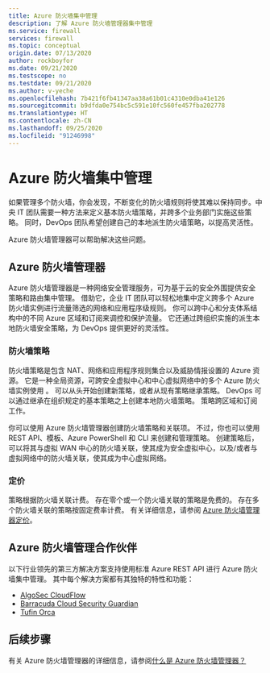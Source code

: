 ```yaml
---
title: Azure 防火墙集中管理
description: 了解 Azure 防火墙管理器集中管理
ms.service: firewall
services: firewall
ms.topic: conceptual
origin.date: 07/13/2020
author: rockboyfor
ms.date: 09/21/2020
ms.testscope: no
ms.testdate: 09/21/2020
ms.author: v-yeche
ms.openlocfilehash: 7b421f6fb41347aa38a61b01c4310e0dba41e126
ms.sourcegitcommit: b9dfda0e754bc5c591e10fc560fe457fba202778
ms.translationtype: HT
ms.contentlocale: zh-CN
ms.lasthandoff: 09/25/2020
ms.locfileid: "91246998"
---
```

<!--Verified Successfully-->
<!--**Firewall Manager** service is now available on Mooncake-->
# <a name="azure-firewall-central-management"></a>Azure 防火墙集中管理

如果管理多个防火墙，你会发现，不断变化的防火墙规则将使其难以保持同步。中央 IT 团队需要一种方法来定义基本防火墙策略，并跨多个业务部门实施这些策略。 同时，DevOps 团队希望创建自己的本地派生防火墙策略，以提高灵活性。

Azure 防火墙管理器可以帮助解决这些问题。

## <a name="azure-firewall-manager"></a>Azure 防火墙管理器

Azure 防火墙管理器是一种网络安全管理服务，可为基于云的安全外围提供安全策略和路由集中管理。 借助它，企业 IT 团队可以轻松地集中定义跨多个 Azure 防火墙实例进行流量筛选的网络和应用程序级规则。 你可以跨中心和分支体系结构中的不同 Azure 区域和订阅来调控和保护流量。 它还通过跨组织实施的派生本地防火墙安全策略，为 DevOps 提供更好的灵活性。

### <a name="firewall-policy"></a>防火墙策略

防火墙策略是包含 NAT、网络和应用程序规则集合以及威胁情报设置的 Azure 资源。 它是一种全局资源，可跨安全虚拟中心和中心虚拟网络中的多个 Azure 防火墙实例使用 。 可以从头开始创建新策略，或者从现有策略继承策略。 DevOps 可以通过继承在组织规定的基本策略之上创建本地防火墙策略。 策略跨区域和订阅工作。

你可以使用 Azure 防火墙管理器创建防火墙策略和关联项。 不过，你也可以使用 REST API、模板、Azure PowerShell 和 CLI 来创建和管理策略。 创建策略后，可以将其与虚拟 WAN 中心的防火墙关联，使其成为安全虚拟中心，以及/或者与虚拟网络中的防火墙关联，使其成为中心虚拟网络。

### <a name="pricing"></a>定价

策略根据防火墙关联计费。 存在零个或一个防火墙关联的策略是免费的。 存在多个防火墙关联的策略按固定费率计费。 有关详细信息，请参阅 [Azure 防火墙管理器定价](https://www.azure.cn/pricing/details/firewall-manager/)。

## <a name="azure-firewall-management-partners"></a>Azure 防火墙管理合作伙伴

以下行业领先的第三方解决方案支持使用标准 Azure REST API 进行 Azure 防火墙集中管理。 其中每个解决方案都有其独特的特性和功能：

- [AlgoSec CloudFlow](https://www.algosec.com/azure/) 
- [Barracuda Cloud Security Guardian](https://www.barracuda.com/products/cloudsecurityguardian/for_azure)
- [Tufin Orca](https://www.tufin.com/products/tufin-orca)

## <a name="next-steps"></a>后续步骤

有关 Azure 防火墙管理器的详细信息，请参阅[什么是 Azure 防火墙管理器？](../firewall-manager/overview.md)

<!-- Update_Description: new article about central management -->
<!--NEW.date: 09/21/2020-->